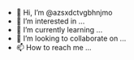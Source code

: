 - 👋 Hi, I’m @azsxdctvgbhnjmo
- 👀 I’m interested in ...
- 🌱 I’m currently learning ...
- 💞️ I’m looking to collaborate on ...
- 📫 How to reach me ...

<!---
azsxdctvgbhnjmo/azsxdctvgbhnjmo is a ✨ special ✨ repository because its `README.md` (this file) appears on your GitHub profile.
You can click the Preview link to take a look at your changes.
--->
